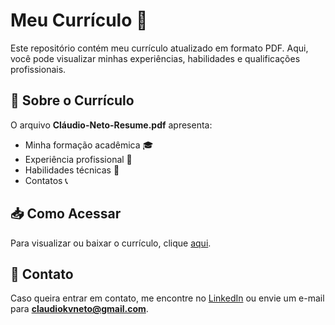 # Meu Currículo 💼  

Este repositório contém meu currículo atualizado em formato PDF. Aqui, você pode visualizar minhas experiências, habilidades e qualificações profissionais.  

## 📄 Sobre o Currículo  
O arquivo **Cláudio-Neto-Resume.pdf** apresenta:  
- Minha formação acadêmica 🎓  
- Experiência profissional 💼  
- Habilidades técnicas 🔧  
- Contatos 📞  

## 📥 Como Acessar  
Para visualizar ou baixar o currículo, clique [aqui](./Cláudio-Neto-Resume.pdf).  

## 📩 Contato  
Caso queira entrar em contato, me encontre no [LinkedIn](https://www.linkedin.com/in/cl%C3%A1udio-violin-neto-526209285/) ou envie um e-mail para **claudiokvneto@gmail.com**.  
